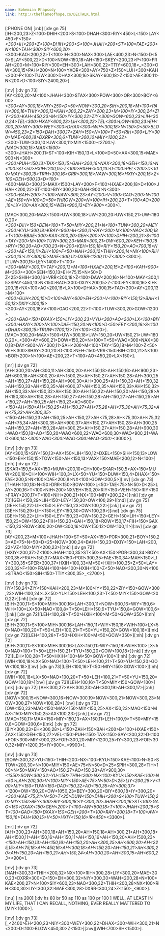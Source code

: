 ```yaml
---
name: Bohemian Rhapsody
link: http://theflameofhope.co/DECTALK.html
---
```

[:PHONE ON]
[:nb] [:dv gn 75] [IH<200,23>Z<100>DHIH<200>S<100>DHAH<300>RIY<450>L<150>LAY<450>F<150>_<300>IH<200>Z<100>DHIH<200>S<100>JHAH<200>ST<100>FAE<200>N<100>TAH<300>SIY<600,20>_<300>KAO<200,22>T<100>IH<300>NAX<300>LAE<400,23>N<150>D<50>SLAY<500,22>D<100>NOW<150,18>AH<150>SKEY<200,23>P<100>FRAH<200>M<100>RIY<300>EH<300>LAH<300,22>TTIY<600,18>_<300>OW<300,15>PAH<200>N<100>YXOR<300>AY<750>Z<150>LUH<300>KAH<200>P<100>TUW<300>DHAX<300,16>SKAY<600,18>Z<150>AE<300,11>N<200>D<100>SIY<2400,20>]. 

[:nv] [:dv gn 73] [AY<200,20>M<100>JHAH<300>STAX<300>POW<300>OR<300>BOY<600>_<300>AY<300,18>NIY<250>D<50>NOW<300,20>SIH<200,18>M<100>PAH<300,16>THIY<300,13>KAH<300,22>ZAY<200,23>M<100>IY<300,24>ZIY<300>KAH<450,23>M<150>IY<300,22>ZIY<300>GOW<600,23>LIH<300,24>TEL<300>HXAY<600,23>LIH<300,22>TEL<300>LOW<600,23>EH<300,20>NIY<300>WEY<300>DHAX<300>WIH<300,18>N<150>D<50>BLOW<450,23>Z<150>DAH<300,17>ZAH<150>N<100>T<50>RIH<300>LIY<300>MAE<600,18>DXRR<300,6>TUW<300,10>MIY<1200,22>_<300>TUW<300,10>UW<300,11>MIY<1500>_<2700>]. 
[MAO<300,15>MAX<1500>_<300>JHAH<200,11>ST<100>KIH<150,13>L<100>D<50>AX<300,15>MAE<900>N<300>_<300>PUH<150,13>TAX<150,15>GAH<300,16>NAX<300,18>GEH<150,16>N<100>ST<50>HXIH<200,15>Z<100>HXEH<500,13>D<100>PEL<200>D<100>MAY<300,15>TRIH<300,16>GRR<300,18>NAW<300,16>HXIY<200,15>Z<100>DEH<500,13>D<100>_<600>MAO<300,15>MAX<1500>LAY<200>F<100>HXAE<200,18>D<100>JHAH<200,22>ST<100>BIY<300,20>GAH<900>N<300>_<300>BAH<200>T<100>NAW<300,23>AY<200>V<100>GAO<200>N<100>AE<150>N<100>D<50>THROW<200>N<100>IH<200,20>T<100>AO<200,16>LX<100>AX<300,15>WEH<900,13>EY<900>_<300>].

[MAO<300,20>MAX<1500>UW<300,18>UW<200,20>UW<150,21>UW<1800,20>_<300>DIH<150>DEN<100>T<50>MIY<200,21>N<100>TUW<300,20>MEY<300>KYU<300,18>KRAY<900>IH<300,11>FAY<200>M<100>NAO<200,18>T<100>BBAE<300>KAX<300,20>GEH<200>N<100>DHIH<200,21>S<100>TAY<200>M<100>TUW<300,23>MAR<300,21>OW<600,20>KEH<150,18>RIY<150,20>AO<700,23>N<200>KEH<150,18>RIY<150,20>AO<700,16>N<200>AE<150,11>ZIH<100>F<50>NAH<300,12>THIH<200,14>NX<100>RIH<300,13>LIY<300,15>MAE<300,12>DXRR<1200,11>Z<300>_<300>]. 
[TUW<300,15>LEY<1400>T<100>_<300>MAY<300,11>TAY<200,13>M<100>HXAE<200,15>Z<100>KAH<900>M<300>_<300>SEH<150,13>EH<75,15>N<50>D Z<25>SHIH<300,16>VRR<200,18>Z<100>DAW<200,16>N<100>MAY<300,15>SPAY<450,13>N<150>BAO<300>DXIY<200,15>Z<100>EY<300,16>KIH<200,18>NX<100>AO<200,16>LX<100>DHAX<300,15>TAO<300>AY<200,13>M<100>_<600>GUH<200,15>D<100>BAY<600>EH<200>V<100>RIY<150,13>BAH<150,13>DXIY<300,15>_<300>AY<200,18>V<100>GAO<200,22>T<100>TUW<300,20>GOW<1200>_<300>GAO<150>DXAX<150>LIY<300,23>VYU<300>AO<200>LX<100>BIY<300>HXAY<200>N<100>DAE<150,20>N<100>D<50>FEY<200,16>S<100>DHAX<300,15>TRUW<1700,13>TH<100>_<300>]. 
[MAO<300,20>MAX<1500>UW<300,18>UW<150,20>UW<150,21>UW<1800,20>_<300>AY<600,21>DOW<150,20>N<100>T<50>WAO<300>NAX<300,18>DAY<900>AY<300,11>SAH<200>M<100>TAY<150,18>M<100>Z<50>WIH<300>SHAY<200,20>D<100>NEH<150>VRR<150>BIH<200,21>N<100>BOR<200>N<100>AE<200,23>T<100>AO<450,20>LX<150>]. 

[:nr] [:dv gn 72] [AH<300,20>AH<300,11>AH<300,20>AH<150,18>AH<150,16>AH<900,23>AH<600,18>AH<300,20>AH<1500,25>AH<150,27>AH<150,28>AH<300,25>AH<150,27>AH<150,28>AH<900,30>AH<300,25>AH<150,30>AH<150,32>AH<150,33>AH<150,35>AH<600,37>AH<150,35>AH<150,33>AH<150,32>AH<150,33>AH<150,32>AH<150,30>AH<150,32>AH<150,30>AH<150,28>AH<150,30>AH<150,28>AH<150,27>AH<150,28>AH<150,27>AH<150,25>AH<150,27>AH<150,25>AH<150,23>AO<600>_<150>AH<150>AH<150,25>AH<150,27>AH<75,28>AH<75,30>AH<75,32>AH<75,33>AH<300,35>_<150>AH<150,23>AH<150,25>AH<150,27>AH<75,28>AH<75,30>AH<75,32>AH<75,34>AH<300,35>AH<900,37>AH<150,27>AH<150,28>AH<300,25>AH<150,27>AH<150,28>AH<300,25>AH<150,27>AH<150,28>AH<900,30>WAO<150,18>AO<150,20>WAO<600,22>WAO<600,30>WAO<900,21>WAO<600,14>_<300>WAO<300>WAO<300>WAO<300>_<3000>]. 

[:nv] [:dv gn 73] [AY<300,15>SIY<150,13>AX<150>LIH<150,12>DXEL<150>SIH<150,13>LOW<150>EH<150,15>TOW<150>AH<150,13>VAX<150>MAE<200,12>N<100>][:nh] [:dv gn 72][SKAR<150,5>AX<150>MUW<200,10>CH<100>SKAR<150,5>AX<150>MUW<200,10>CH<100>WIH<100,3>LX<50>YU<150>DUW<150,4>DHAX<150>FAE<200,5>N<100>DAE<200,8>NX<100>GOW<200,5>][:nv] [:dv gn 73] [THAH<100,18>N<50>DRR<150>BOW<100>L<50>TAE<75>N<50>D<25>LAY<200,16>T<100>NIH<200>NXVEH<150,20>RIY<150>VEH<150>RIY<150>FRAY<200,17>T<100>NIH<200,21>NX<100>MIY<200,22>][:nk] [:dv gn 72][GEH<150,29>LIH<150>LEY<150,30>OW<100,29>][:nd] [:dv gn 75][GEH<150,22>LIH<150>LEY<150,23>OW<100,22>][:nk] [:dv gn 72][GEH<150,29>LIH<150>LEY<150,30>OW<100,29>][:nd] [:dv gn 75][GEH<150,22>LIH<150>LEY<150,23>OW<150,22>GEH<150>LIH<150>LEY<150,23>OW<150,22>FIH<150,20>GAH<150,18>ROW<150,17>FIH<150>GAX<150,23>ROW<300,20>OW<300,16>OW<150,12>OW<100,11>][:nv] [:dv gn 73][AY<200,23>M<100>JHAH<100>ST<50>AX<150>POR<300,21>BOY<150,23>AE<75>N<50>D<25>NOW<300,24>BAH<150,23>DXIY<150>LAH<200,22>VZ<100>MIY<200,23>][:nk] [:dv gn 72] [HXIY<200,37>Z<100>JHAH<100,35>ST<50>AX<150>POR<300,34>BOY<300,35>FRAH<150,37>MAX<150>POR<300,35>FAE<150,34>MAH<150>LIY<300,35>SPER<300,37>HXIH<100,33>M<50>HXIH<100,35>Z<50>LAY<200,32>F<100>FRAH<100>M<100>HXIH<100>Z<50>NAO<200,30>N<100>STRAO<150>SIH<150>TTIY<300,35>_<2700>]. 

[:nv] [:dv gn 73] [IY<150,24>ZIY<150>KAH<200,23>M<100>IY<150,22>ZIY<150>GOW<300,23>WIH<100,24>LX<50>YU<150>LEH<100,23>T<50>MIY<150>GOW<200,22>][:nh] [:dv gn 72] [BIH<200,11>S<100>MIH<300,16>LAH<300,11>NOW<900,16>WIY<150,6>WIH<100>LX<50>NAO<100,8>T<50>LEH<150,9>TYU<150,8>GOW<100,6>][:nk] [:dv gn 72][LEH<100,28>T<50>HXIH<100>M<50>GOW<350>][:nh] [:dv gn 72] [BIH<200,11>S<100>MIH<300,16>LAH<150,11>WIY<150,18>WIH<100>LX<50>NAO<100,20>T<50>LEH<100,21>T<50>YU<150,20>GOW<100,18>][:nk] [:dv gn 72][LEH<100,28>T<50>HXIH<100>M<50>GOW<350>][:nh] [:dv gn 72] [BIH<200,11>S<100>MIH<300,16>LAX<150,11>WIY<150,18>WIH<100>LX<50>NAO<100>T<50>LEH<150,21>TYU<150,20>GOW<100,18>][:nk] [:dv gn 72][LEH<100,28>T<50>HXIH<100>M<50>GOW<100>][:nh] [:dv gn 72] [WIH<100,18>LX<50>NAO<100>T<50>LEH<100,21>T<50>YU<150,20>GOW<100,18>][:nv] [:dv gn 73][LEH<100,16>T<50>MIY<150>GOW<100>][:nh] [:dv gn 72] [WIH<100,18>LX<50>NAO<100,20>T<50>LEH<100,21>T<50>YU<150,20>GOW<100,18>][:nv] [:dv gn 73][LEH<100,16>T<50>MIY<150>GOW<100>][:nk] [:dv gn 72] [AH<300,27>AH<300,23>AH<300,19>AH<300,17>][:nh] [:dv gn 72][NOW<300,15>NOW<300,16>NOW<300,19>NOW<300,21>NOW<300,23>NOW<300,27>NOW<100,28>] [:nv] [:dv gn 73][OW<150,23>MAO<150>MAX<150>MIY<150,25>AX<150,23>MAO<150>MAX<150>MIY<150,25>AX<100,23>][:nh] [:dv gn 72] [MAO<150,11>MAX<150>MIY<150,13>AX<150,11>LEH<100,9>T<50>MIY<150,8>GOW<200,6>][:nk] [:dv gn 72][BIY<300,23>EH<300,28>L<150>ZAH<150>BAH<200>B<100>HXAE<150>ZAX<150>DEH<150,27>VEL<150>PUH<150>TAX<150>SAY<200,32>D<100>FOR<300>MIY<900,23>FOR<300,20>MIY<1200,25>IY<300,23>FOR<300,32>MIY<1200,35>IY<900>_<9900>]. 

[:nv] [:dv gn 73] [SOW<300,32>YU<150>THIH<200>NX<100>KYU<150>KAE<100>N<50>STOW<200,30>N<100>MIY<150>AE<75>N<50>D<25>SPIH<300,28>TIH<100>N<50>MAY<150>AO<150,27>AO<150,28>AY<900,30>_<1350>SOW<300,32>YU<150>THIH<200>NX<100>KYU<150>KAE<100>N<50>LAH<200,30>V<100>MIY<150>AE<75>N<50>D<25>LIY<200,28>V<100>MIY<150>TUW<150>DAO<150,32>AO<150,35>AY<300,37>_<1200>OW<150,20>OW<1050,23>BEY<300,20>BIY<600,18>IY<300,20>_<300>KAE<75,21>N<50>T<25>DUW<150>DHIH<200>S<100>TUW<150,20>MIY<150>BEY<300>BIY<600,18>IY<300,20>JHAH<200,16>ST<100>GAO<150>DXAX<150>GEH<200>T<100>AW<500,18>T<100>JHAH<200,16>ST<100>GAO<150>DXAX<150>GEH<200>T<100>RAY<200,18>T<100>AW<150,16>TAH<100,15>V<50>HXIY<150,16>IR<450>_<3300>].

[:nr] [:dv gn 72] [AH<300,23>AH<300,18>AH<150,20>AH<150,18>AH<300,21>AH<300,18>AH<1500,11>AH<150,16>AH<150,11>AH<150,16>AH<150,20>AH<1500,23>_<150>AH<150,13>AH<150,16>AH<150,20>AH<300,25>AH<600,20>AH<225,15>AH<75,18>AH<450,16>AH<300,18>AH<150,20>AH<150,21>AH<300,20>AH<150,20>AH<150,21>AH<150,24>AH<300,20>AH<300,15>AH<600,23>_<900>]. 

[:nv] [:dv gn 73] [NAH<300,33>THIH<200,32>NX<100>RIH<300,28>LIY<300,20>MAE<300,23>DXRR<300>Z<150>EH<300,32>NIY<300,30>WAH<200,28>N<100>KAE<200,27>N<100>SIY<600,23>NAO<300,32>THIH<200,28>NX<100>RIH<300,30>LIY<300,32>MAE<300,28>DXRR<300,24>Z<150>_<900>]. 

[:nu] [:ra 200] [:dv hs 80 br 50 ap 110 as 100 pr 100 ] WELL, AT LEAST IN MY LIFE, THAT I CAN RECALL, NOTHING, EVER REALLY MATTERED TO  [MIY<1000>]. 

[:nv] [:dv gn 73] [_<2400>EH<200,23>NIY<300>WEY<300,22>DHAX<300>WIH<300,21>N<200>D<100>BLOW<450,30>Z<150>][:nw][WIH<700>SH<1500>].
